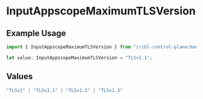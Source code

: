 # InputAppscopeMaximumTLSVersion

## Example Usage

```typescript
import { InputAppscopeMaximumTLSVersion } from "cribl-control-plane/models";

let value: InputAppscopeMaximumTLSVersion = "TLSv1.1";
```

## Values

```typescript
"TLSv1" | "TLSv1.1" | "TLSv1.2" | "TLSv1.3"
```